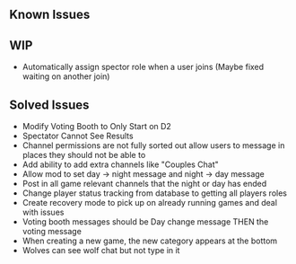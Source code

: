 ## Known Issues

## WIP
- Automatically assign spector role when a user joins (Maybe fixed waiting on another join)

## Solved Issues
- Modify Voting Booth to Only Start on D2
- Spectator Cannot See Results
- Channel permissions are not fully sorted out allow users to message in places they should not be able to
- Add ability to add extra channels like "Couples Chat"
- Allow mod to set day -> night message and night -> day message
- Post in all game relevant channels that the night or day has ended
- Change player status tracking from database to getting all players roles
- Create recovery mode to pick up on already running games and deal with issues
- Voting booth messages should be Day change message THEN the voting message
- When creating a new game, the new category appears at the bottom
- Wolves can see wolf chat but not type in it
